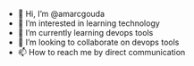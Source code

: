 - 👋 Hi, I’m @amarcgouda
- 👀 I’m interested in learning technology
- 🌱 I’m currently learning devops tools
- 💞️ I’m looking to collaborate on devops tools
- 📫 How to reach me by direct communication

<!---
amarcgouda/amarcgouda is a ✨ special ✨ repository because its `README.md` (this file) appears on your GitHub profile.
You can click the Preview link to take a look at your changes.
--->
